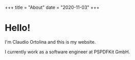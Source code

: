+++
title = "About"
date = "2020-11-03"
+++

# Hello!

I'm Claudio Ortolina and this is my website.

I currently work as a software engineer at PSPDFKit GmbH.
